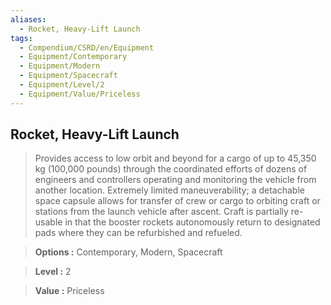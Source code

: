 ```yaml
---
aliases:
  - Rocket, Heavy-Lift Launch
tags:
  - Compendium/CSRD/en/Equipment
  - Equipment/Contemporary
  - Equipment/Modern
  - Equipment/Spacecraft
  - Equipment/Level/2
  - Equipment/Value/Priceless
---
```

    
      
## Rocket, Heavy-Lift Launch      
      
>Provides access to low orbit and beyond for a cargo of up to 45,350 kg (100,000 pounds) through the coordinated efforts of dozens of engineers and controllers operating and monitoring the vehicle from another location. Extremely limited maneuverability; a detachable space capsule allows for transfer of crew or cargo to orbiting craft or stations from the launch vehicle after ascent. Craft is partially re-usable in that the booster rockets autonomously return to designated pads where they can be refurbished and refueled.      
> **Options :** Contemporary, Modern, Spacecraft      
> **Level :** 2      
> **Value :** Priceless